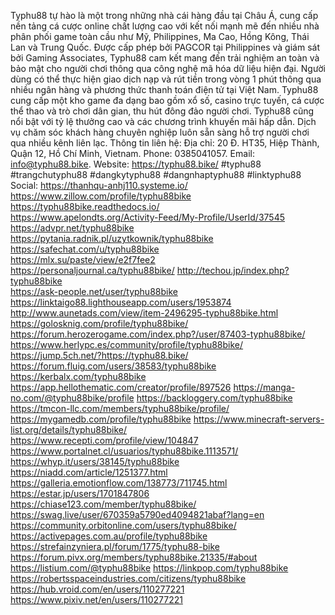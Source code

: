 Typhu88 tự hào là một trong những nhà cái hàng đầu tại Châu Á, cung cấp nền tảng cá cược online chất lượng cao với kết nối mạnh mẽ đến nhiều nhà phân phối game toàn cầu như Mỹ, Philippines, Ma Cao, Hồng Kông, Thái Lan và Trung Quốc. Được cấp phép bởi PAGCOR tại Philippines và giám sát bởi Gaming Associates, Typhu88 cam kết mang đến trải nghiệm an toàn và bảo mật cho người chơi thông qua công nghệ mã hóa dữ liệu hiện đại.
Người dùng có thể thực hiện giao dịch nạp và rút tiền trong vòng 1 phút thông qua nhiều ngân hàng và phương thức thanh toán điện tử tại Việt Nam. Typhu88 cung cấp một kho game đa dạng bao gồm xổ số, casino trực tuyến, cá cược thể thao và trò chơi dân gian, thu hút đông đảo người chơi.
Typhu88 cũng nổi bật với tỷ lệ thưởng cao và các chương trình khuyến mãi hấp dẫn. Dịch vụ chăm sóc khách hàng chuyên nghiệp luôn sẵn sàng hỗ trợ người chơi qua nhiều kênh liên lạc.
Thông tin liên hệ:
Địa chỉ: 20 Đ. HT35, Hiệp Thành, Quận 12, Hồ Chí Minh, Vietnam.
Phone: 0385041057.
Email: info@typhu88.bike.
Website: https://typhu88.bike/
#typhu88 #trangchutyphu88 #dangkytyphu88 #dangnhaptyphu88 #linktyphu88
Social:
https://thanhqu-anhj110.systeme.io/ 
https://www.zillow.com/profile/typhu88bike 
https://typhu88bike.readthedocs.io/  
https://www.apelondts.org/Activity-Feed/My-Profile/UserId/37545 
https://advpr.net/typhu88bike 
https://pytania.radnik.pl/uzytkownik/typhu88bike  
https://safechat.com/u/typhu88bike  
https://mlx.su/paste/view/e2f7fee2  
https://personaljournal.ca/typhu88bike/ 
http://techou.jp/index.php?typhu88bike  
https://ask-people.net/user/typhu88bike 
https://linktaigo88.lighthouseapp.com/users/1953874 
http://www.aunetads.com/view/item-2496295-typhu88bike.html 
https://golosknig.com/profile/typhu88bike/ 
https://forum.herozerogame.com/index.php?/user/87403-typhu88bike/ 
https://www.herlypc.es/community/profile/typhu88bike/ 
https://jump.5ch.net/?https://typhu88.bike/ 
https://forum.fluig.com/users/38583/typhu88bike 
https://kerbalx.com/typhu88bike 
https://app.hellothematic.com/creator/profile/897526 
https://manga-no.com/@typhu88bike/profile 
https://backloggery.com/typhu88bike 
https://tmcon-llc.com/members/typhu88bike/profile/ 
https://mygamedb.com/profile/typhu88bike 
https://www.minecraft-servers-list.org/details/typhu88bike/  
https://www.recepti.com/profile/view/104847 
https://www.portalnet.cl/usuarios/typhu88bike.1113571/ 
https://whyp.it/users/38145/typhu88bike 
https://niadd.com/article/1251377.html 
https://galleria.emotionflow.com/138773/711745.html  
https://estar.jp/users/1701847806 
https://chiase123.com/member/typhu88bike/ 
https://swag.live/user/670359a5790ed4094821abaf?lang=en  
https://community.orbitonline.com/users/typhu88bike/ 
https://activepages.com.au/profile/typhu88bike   
https://strefainzyniera.pl/forum/1775/typhu88-bike 
https://forum.pivx.org/members/typhu88bike.21335/#about 
https://listium.com/@typhu88bike 
https://linkpop.com/typhu88bike 
https://robertsspaceindustries.com/citizens/typhu88bike 
https://hub.vroid.com/en/users/110277221 
https://www.pixiv.net/en/users/110277221 


